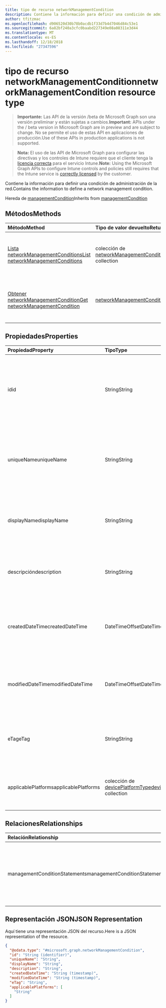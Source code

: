 ```yaml
---
title: tipo de recurso networkManagementCondition
description: Contiene la información para definir una condición de administración de la red.
author: tfitzmac
ms.openlocfilehash: d906520d30b78b0acdb1f33d7b4d7046d84c53e1
ms.sourcegitcommit: 6a82bf240a3cfc0baabd227349e08a08311e3d44
ms.translationtype: MT
ms.contentlocale: es-ES
ms.lasthandoff: 12/18/2018
ms.locfileid: "27347596"
---
```

# <a name="networkmanagementcondition-resource-type"></a><span data-ttu-id="ab97c-103">tipo de recurso networkManagementCondition</span><span class="sxs-lookup"><span data-stu-id="ab97c-103">networkManagementCondition resource type</span></span>

> <span data-ttu-id="ab97c-104">**Importante:** Las API de la versión /beta de Microsoft Graph son una versión preliminar y están sujetas a cambios.</span><span class="sxs-lookup"><span data-stu-id="ab97c-104">**Important:** APIs under the / beta version in Microsoft Graph are in preview and are subject to change.</span></span> <span data-ttu-id="ab97c-105">No se permite el uso de estas API en aplicaciones de producción.</span><span class="sxs-lookup"><span data-stu-id="ab97c-105">Use of these APIs in production applications is not supported.</span></span>

> <span data-ttu-id="ab97c-106">**Nota:** El uso de las API de Microsoft Graph para configurar las directivas y los controles de Intune requiere que el cliente tenga la [licencia correcta](https://go.microsoft.com/fwlink/?linkid=839381) para el servicio Intune.</span><span class="sxs-lookup"><span data-stu-id="ab97c-106">**Note:** Using the Microsoft Graph APIs to configure Intune controls and policies still requires that the Intune service is [correctly licensed](https://go.microsoft.com/fwlink/?linkid=839381) by the customer.</span></span>

<span data-ttu-id="ab97c-107">Contiene la información para definir una condición de administración de la red.</span><span class="sxs-lookup"><span data-stu-id="ab97c-107">Contains the information to define a network management condition.</span></span>

<span data-ttu-id="ab97c-108">Hereda de [managementCondition](../resources/intune-fencing-managementcondition.md)</span><span class="sxs-lookup"><span data-stu-id="ab97c-108">Inherits from [managementCondition](../resources/intune-fencing-managementcondition.md)</span></span>

## <a name="methods"></a><span data-ttu-id="ab97c-109">Métodos</span><span class="sxs-lookup"><span data-stu-id="ab97c-109">Methods</span></span>
|<span data-ttu-id="ab97c-110">Método</span><span class="sxs-lookup"><span data-stu-id="ab97c-110">Method</span></span>|<span data-ttu-id="ab97c-111">Tipo de valor devuelto</span><span class="sxs-lookup"><span data-stu-id="ab97c-111">Return Type</span></span>|<span data-ttu-id="ab97c-112">Descripción</span><span class="sxs-lookup"><span data-stu-id="ab97c-112">Description</span></span>|
|:---|:---|:---|
|[<span data-ttu-id="ab97c-113">Lista networkManagementConditions</span><span class="sxs-lookup"><span data-stu-id="ab97c-113">List networkManagementConditions</span></span>](../api/intune-fencing-networkmanagementcondition-list.md)|<span data-ttu-id="ab97c-114">colección de [networkManagementCondition](../resources/intune-fencing-networkmanagementcondition.md)</span><span class="sxs-lookup"><span data-stu-id="ab97c-114">[networkManagementCondition](../resources/intune-fencing-networkmanagementcondition.md) collection</span></span>|<span data-ttu-id="ab97c-115">Propiedades de la lista y relaciones de los objetos [networkManagementCondition](../resources/intune-fencing-networkmanagementcondition.md) .</span><span class="sxs-lookup"><span data-stu-id="ab97c-115">List properties and relationships of the [networkManagementCondition](../resources/intune-fencing-networkmanagementcondition.md) objects.</span></span>|
|[<span data-ttu-id="ab97c-116">Obtener networkManagementCondition</span><span class="sxs-lookup"><span data-stu-id="ab97c-116">Get networkManagementCondition</span></span>](../api/intune-fencing-networkmanagementcondition-get.md)|[<span data-ttu-id="ab97c-117">networkManagementCondition</span><span class="sxs-lookup"><span data-stu-id="ab97c-117">networkManagementCondition</span></span>](../resources/intune-fencing-networkmanagementcondition.md)|<span data-ttu-id="ab97c-118">Leer las propiedades y las relaciones del objeto [networkManagementCondition](../resources/intune-fencing-networkmanagementcondition.md) .</span><span class="sxs-lookup"><span data-stu-id="ab97c-118">Read properties and relationships of the [networkManagementCondition](../resources/intune-fencing-networkmanagementcondition.md) object.</span></span>|

## <a name="properties"></a><span data-ttu-id="ab97c-119">Propiedades</span><span class="sxs-lookup"><span data-stu-id="ab97c-119">Properties</span></span>
|<span data-ttu-id="ab97c-120">Propiedad</span><span class="sxs-lookup"><span data-stu-id="ab97c-120">Property</span></span>|<span data-ttu-id="ab97c-121">Tipo</span><span class="sxs-lookup"><span data-stu-id="ab97c-121">Type</span></span>|<span data-ttu-id="ab97c-122">Descripción</span><span class="sxs-lookup"><span data-stu-id="ab97c-122">Description</span></span>|
|:---|:---|:---|
|<span data-ttu-id="ab97c-123">id</span><span class="sxs-lookup"><span data-stu-id="ab97c-123">id</span></span>|<span data-ttu-id="ab97c-124">String</span><span class="sxs-lookup"><span data-stu-id="ab97c-124">String</span></span>|<span data-ttu-id="ab97c-125">Identificador único de la condición de administración.</span><span class="sxs-lookup"><span data-stu-id="ab97c-125">Unique identifier for the management condition.</span></span> <span data-ttu-id="ab97c-126">Valor asignado al crear generada por el sistema.</span><span class="sxs-lookup"><span data-stu-id="ab97c-126">System generated value assigned when created.</span></span> <span data-ttu-id="ab97c-127">Se hereda de [managementCondition](../resources/intune-fencing-managementcondition.md)</span><span class="sxs-lookup"><span data-stu-id="ab97c-127">Inherited from [managementCondition](../resources/intune-fencing-managementcondition.md)</span></span>|
|<span data-ttu-id="ab97c-128">uniqueName</span><span class="sxs-lookup"><span data-stu-id="ab97c-128">uniqueName</span></span>|<span data-ttu-id="ab97c-129">String</span><span class="sxs-lookup"><span data-stu-id="ab97c-129">String</span></span>|<span data-ttu-id="ab97c-130">Nombre único para la condición de administración.</span><span class="sxs-lookup"><span data-stu-id="ab97c-130">Unique name for the management condition.</span></span> <span data-ttu-id="ab97c-131">Se usa en expresiones de condición de administración.</span><span class="sxs-lookup"><span data-stu-id="ab97c-131">Used in management condition expressions.</span></span> <span data-ttu-id="ab97c-132">Se hereda de [managementCondition](../resources/intune-fencing-managementcondition.md)</span><span class="sxs-lookup"><span data-stu-id="ab97c-132">Inherited from [managementCondition](../resources/intune-fencing-managementcondition.md)</span></span>|
|<span data-ttu-id="ab97c-133">displayName</span><span class="sxs-lookup"><span data-stu-id="ab97c-133">displayName</span></span>|<span data-ttu-id="ab97c-134">String</span><span class="sxs-lookup"><span data-stu-id="ab97c-134">String</span></span>|<span data-ttu-id="ab97c-135">El nombre definido de administración de la condición de administración.</span><span class="sxs-lookup"><span data-stu-id="ab97c-135">The admin defined name of the management condition.</span></span> <span data-ttu-id="ab97c-136">Se hereda de [managementCondition](../resources/intune-fencing-managementcondition.md)</span><span class="sxs-lookup"><span data-stu-id="ab97c-136">Inherited from [managementCondition](../resources/intune-fencing-managementcondition.md)</span></span>|
|<span data-ttu-id="ab97c-137">descripción</span><span class="sxs-lookup"><span data-stu-id="ab97c-137">description</span></span>|<span data-ttu-id="ab97c-138">String</span><span class="sxs-lookup"><span data-stu-id="ab97c-138">String</span></span>|<span data-ttu-id="ab97c-139">El administrador define la descripción de la condición de administración.</span><span class="sxs-lookup"><span data-stu-id="ab97c-139">The admin defined description of the management condition.</span></span> <span data-ttu-id="ab97c-140">Se hereda de [managementCondition](../resources/intune-fencing-managementcondition.md)</span><span class="sxs-lookup"><span data-stu-id="ab97c-140">Inherited from [managementCondition](../resources/intune-fencing-managementcondition.md)</span></span>|
|<span data-ttu-id="ab97c-141">createdDateTime</span><span class="sxs-lookup"><span data-stu-id="ab97c-141">createdDateTime</span></span>|<span data-ttu-id="ab97c-142">DateTimeOffset</span><span class="sxs-lookup"><span data-stu-id="ab97c-142">DateTimeOffset</span></span>|<span data-ttu-id="ab97c-143">La hora en que se creó la condición de administración.</span><span class="sxs-lookup"><span data-stu-id="ab97c-143">The time the management condition was created.</span></span> <span data-ttu-id="ab97c-144">Servicio generado al lado.</span><span class="sxs-lookup"><span data-stu-id="ab97c-144">Generated service side.</span></span> <span data-ttu-id="ab97c-145">Se hereda de [managementCondition](../resources/intune-fencing-managementcondition.md)</span><span class="sxs-lookup"><span data-stu-id="ab97c-145">Inherited from [managementCondition](../resources/intune-fencing-managementcondition.md)</span></span>|
|<span data-ttu-id="ab97c-146">modifiedDateTime</span><span class="sxs-lookup"><span data-stu-id="ab97c-146">modifiedDateTime</span></span>|<span data-ttu-id="ab97c-147">DateTimeOffset</span><span class="sxs-lookup"><span data-stu-id="ab97c-147">DateTimeOffset</span></span>|<span data-ttu-id="ab97c-148">La hora en que se modificó por última vez la condición de administración.</span><span class="sxs-lookup"><span data-stu-id="ab97c-148">The time the management condition was last modified.</span></span> <span data-ttu-id="ab97c-149">Se actualizó el lado de servicio.</span><span class="sxs-lookup"><span data-stu-id="ab97c-149">Updated service side.</span></span> <span data-ttu-id="ab97c-150">Se hereda de [managementCondition](../resources/intune-fencing-managementcondition.md)</span><span class="sxs-lookup"><span data-stu-id="ab97c-150">Inherited from [managementCondition](../resources/intune-fencing-managementcondition.md)</span></span>|
|<span data-ttu-id="ab97c-151">eTag</span><span class="sxs-lookup"><span data-stu-id="ab97c-151">eTag</span></span>|<span data-ttu-id="ab97c-152">String</span><span class="sxs-lookup"><span data-stu-id="ab97c-152">String</span></span>|<span data-ttu-id="ab97c-153">ETag de la condición de administración.</span><span class="sxs-lookup"><span data-stu-id="ab97c-153">ETag of the management condition.</span></span> <span data-ttu-id="ab97c-154">Se actualizó el lado de servicio.</span><span class="sxs-lookup"><span data-stu-id="ab97c-154">Updated service side.</span></span> <span data-ttu-id="ab97c-155">Se hereda de [managementCondition](../resources/intune-fencing-managementcondition.md)</span><span class="sxs-lookup"><span data-stu-id="ab97c-155">Inherited from [managementCondition](../resources/intune-fencing-managementcondition.md)</span></span>|
|<span data-ttu-id="ab97c-156">applicablePlatforms</span><span class="sxs-lookup"><span data-stu-id="ab97c-156">applicablePlatforms</span></span>|<span data-ttu-id="ab97c-157">colección de [devicePlatformType](../resources/intune-shared-deviceplatformtype.md)</span><span class="sxs-lookup"><span data-stu-id="ab97c-157">[devicePlatformType](../resources/intune-shared-deviceplatformtype.md) collection</span></span>|<span data-ttu-id="ab97c-158">Las plataformas aplicables para esta condición de administración.</span><span class="sxs-lookup"><span data-stu-id="ab97c-158">The applicable platforms for this management condition.</span></span> <span data-ttu-id="ab97c-159">Se hereda de [managementCondition](../resources/intune-fencing-managementcondition.md)</span><span class="sxs-lookup"><span data-stu-id="ab97c-159">Inherited from [managementCondition](../resources/intune-fencing-managementcondition.md)</span></span>|

## <a name="relationships"></a><span data-ttu-id="ab97c-160">Relaciones</span><span class="sxs-lookup"><span data-stu-id="ab97c-160">Relationships</span></span>
|<span data-ttu-id="ab97c-161">Relación</span><span class="sxs-lookup"><span data-stu-id="ab97c-161">Relationship</span></span>|<span data-ttu-id="ab97c-162">Tipo</span><span class="sxs-lookup"><span data-stu-id="ab97c-162">Type</span></span>|<span data-ttu-id="ab97c-163">Descripción</span><span class="sxs-lookup"><span data-stu-id="ab97c-163">Description</span></span>|
|:---|:---|:---|
|<span data-ttu-id="ab97c-164">managementConditionStatements</span><span class="sxs-lookup"><span data-stu-id="ab97c-164">managementConditionStatements</span></span>|<span data-ttu-id="ab97c-165">colección de [managementConditionStatement](../resources/intune-fencing-managementconditionstatement.md)</span><span class="sxs-lookup"><span data-stu-id="ab97c-165">[managementConditionStatement](../resources/intune-fencing-managementconditionstatement.md) collection</span></span>|<span data-ttu-id="ab97c-166">Las instrucciones de condición de administración asociadas a la condición de administración.</span><span class="sxs-lookup"><span data-stu-id="ab97c-166">The management condition statements associated to the management condition.</span></span> <span data-ttu-id="ab97c-167">Se hereda de [managementCondition](../resources/intune-fencing-managementcondition.md)</span><span class="sxs-lookup"><span data-stu-id="ab97c-167">Inherited from [managementCondition](../resources/intune-fencing-managementcondition.md)</span></span>|

## <a name="json-representation"></a><span data-ttu-id="ab97c-168">Representación JSON</span><span class="sxs-lookup"><span data-stu-id="ab97c-168">JSON Representation</span></span>
<span data-ttu-id="ab97c-169">Aquí tiene una representación JSON del recurso.</span><span class="sxs-lookup"><span data-stu-id="ab97c-169">Here is a JSON representation of the resource.</span></span>
<!-- {
  "blockType": "resource",
  "keyProperty": "id",
  "@odata.type": "microsoft.graph.networkManagementCondition"
}
-->
``` json
{
  "@odata.type": "#microsoft.graph.networkManagementCondition",
  "id": "String (identifier)",
  "uniqueName": "String",
  "displayName": "String",
  "description": "String",
  "createdDateTime": "String (timestamp)",
  "modifiedDateTime": "String (timestamp)",
  "eTag": "String",
  "applicablePlatforms": [
    "String"
  ]
}
```





